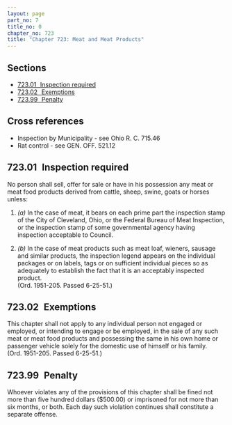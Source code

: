 ```yaml
---
layout: page
part_no: 7
title_no: 0
chapter_no: 723
title: "Chapter 723: Meat and Meat Products"
---
```


## Sections

* [723.01   Inspection required](#72301-inspection-required)
* [723.02   Exemptions](#72302-exemptions)
* [723.99   Penalty](#72399-penalty)

## Cross references

* Inspection by Municipality - see Ohio R. C. 715.46
* Rat control - see GEN. OFF. 521.12

## 723.01   Inspection required

No person shall sell, offer for sale or have in his possession any meat or meat
food products derived from cattle, sheep, swine, goats or horses unless:

1. _(a)_ In the case of meat, it bears on each prime part the inspection stamp
of the City of Cleveland, Ohio, or the Federal Bureau of Meat Inspection, or the
inspection stamp of some governmental agency having inspection acceptable to
Council.

2. _(b)_ In the case of meat products such as meat loaf, wieners, sausage and
similar products, the inspection legend appears on the individual packages or on
labels, tags or on sufficient individual pieces so as adequately to establish
the fact that it is an acceptably inspected product.  
(Ord. 1951-205. Passed 6-25-51.)

## 723.02   Exemptions

This chapter shall not apply to any individual person not engaged or employed,
or intending to engage or be employed, in the sale of any such meat or meat food
products and possessing the same in his own home or passenger vehicle solely for
the domestic use of himself or his family.  
(Ord. 1951-205. Passed 6-25-51.)

## 723.99   Penalty

Whoever violates any of the provisions of this chapter shall be fined not more
than five hundred dollars ($500.00) or imprisoned for not more than six months,
or both. Each day such violation continues shall constitute a separate offense.
